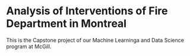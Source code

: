 # Analysis of Interventions of Fire Department in Montreal
This is the Capstone project of our Machine Learninga and Data Science program at McGill.


